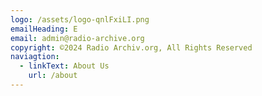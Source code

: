```yaml
---
logo: /assets/logo-qnlFxiLI.png
emailHeading: E
email: admin@radio-archive.org
copyright: ©2024 Radio Archiv.org, All Rights Reserved
naviagtion:
  - linkText: About Us
    url: /about
---
```

